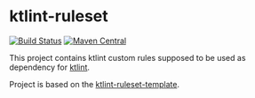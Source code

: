 # ktlint-ruleset

[![Build Status](https://travis-ci.org/pashc/ktlint-ruleset.svg?branch=master)](https://travis-ci.org/pashc/ktlint-ruleset)
[![Maven Central](https://img.shields.io/maven-central/v/com.github.pashc/ktlint-ruleset.svg?label=Maven%20Central)](https://search.maven.org/search?q=g:%22com.github.pashc%22%20AND%20a:%22ktlint-ruleset%22)

This project contains ktlint custom rules supposed to be used as dependency for [ktlint](https://github.com/shyiko/ktlint).

Project is based on the [ktlint-ruleset-template](https://github.com/shyiko/ktlint/tree/master/ktlint-ruleset-template).
